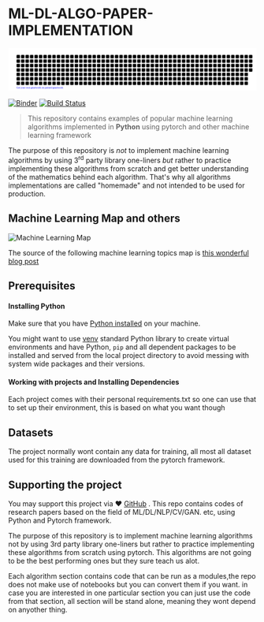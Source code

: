 # ML-DL-ALGO-PAPER-IMPLEMENTATION
[![allaye/gitartwork](gitartwork.svg)](https://github.com/allaye/gitartwork)

[![Binder](https://mybinder.org/badge_logo.svg)](https://mybinder.org/v2/gh/allaye/AI-PAPER-IMPLEMENTATION/master?filepath=notebooks)
[![Build Status](https://travis-ci.org/allaye/AI-PAPER-IMPLEMENTATION.svg?branch=master)](https://travis-ci.org/allaye/AI-PAPER-IMPLEMENTATION)

<!-- > _You might be interested in 🤖 [Interactive Machine Learning Experiments](https://github.com/Allaye/AI-PAPER-IMPLEMENTATION)_ -->

<!-- _For Octave/MatLab version of this repository please check [machine-learning-octave](https://github.com/trekhleb/machine-learning-octave) project._ -->
<!-- pip install torch==1.7.1+cu101 torchvision==0.8.2+cu101 torchaudio==0.7.2 -f https://download.pytorch.org/whl/torch_stable.html -->

> This repository contains examples of popular machine learning algorithms implemented in **Python** using pytorch and other machine learning framework

The purpose of this repository is _not_ to implement machine learning algorithms by using 3<sup>rd</sup> party library one-liners _but_ rather to practice implementing these algorithms from scratch and get better understanding of the mathematics behind each algorithm. That's why all algorithms implementations are called "homemade" and not intended to be used for production.



## Machine Learning Map and others

![Machine Learning Map](images/machine-learning-map.png)

The source of the following machine learning topics map is [this wonderful blog post](https://vas3k.ru/blog/machine_learning/)

## Prerequisites

#### Installing Python

Make sure that you have [Python installed](https://realpython.com/installing-python/) on your machine.

You might want to use [venv](https://docs.python.org/3/library/venv.html) standard Python library
to create virtual environments and have Python, `pip` and all dependent packages to be installed and 
served from the local project directory to avoid messing with system wide packages and their 
versions.

#### Working with projects and Installing Dependencies

Each project comes with their personal requirements.txt so one can use that to set up their environment, this is based on what you want though

## Datasets

The project normally wont contain any data for training, all most all dataset used for this training are downloaded from the pytorch framework.

## Supporting the project

You may support this project via ❤️️ [GitHub](https://github.com/sponsors/allaye) .
This repo contains codes of research papers based on the field of ML/DL/NLP/CV/GAN. etc,  using Python and Pytorch framework.

The purpose of this repository is to implement machine learning algorithms not by using 3rd party library one-liners but rather to practice implementing these algorithms from scratch using pytorch. This algorithms are not going to be the best performing ones but they sure teach us alot.

Each algorithm section contains code that can be run as a modules,the repo does not make use of notebooks but you can convert them if you want. in case you are interested in one particular section you can just use the code from that section, all section will be stand alone, meaning they wont depend on anyother thing.
